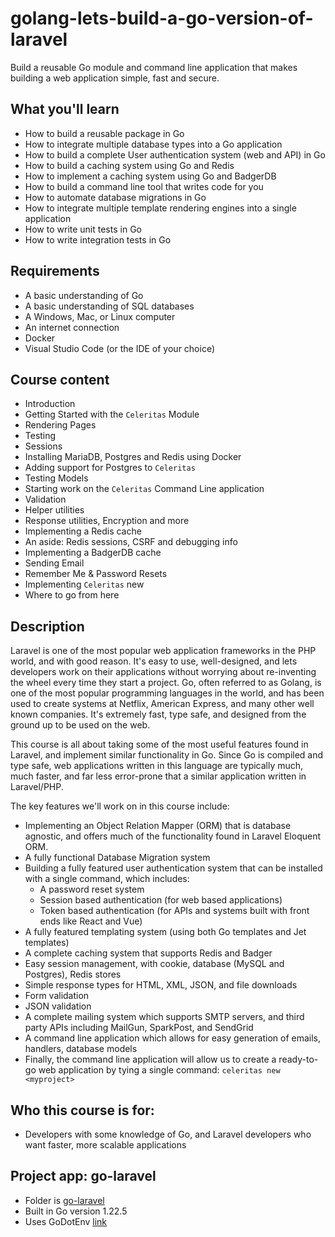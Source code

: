 # golang-lets-build-a-go-version-of-laravel
Build a reusable Go module and command line application that makes building a web application simple, fast and secure.

## What you'll learn
- How to build a reusable package in Go
- How to integrate multiple database types into a Go application
- How to build a complete User authentication system (web and API) in Go
- How to build a caching system using Go and Redis
- How to implement a caching system using Go and BadgerDB
- How to build a command line tool that writes code for you
- How to automate database migrations in Go
- How to integrate multiple template rendering engines into a single application
- How to write unit tests in Go
- How to write integration tests in Go

## Requirements
- A basic understanding of Go
- A basic understanding of SQL databases
- A Windows, Mac, or Linux computer
- An internet connection
- Docker
- Visual Studio Code (or the IDE of your choice)

## Course content
- Introduction
- Getting Started with the `Celeritas` Module
- Rendering Pages
- Testing
- Sessions
- Installing MariaDB, Postgres and Redis using Docker
- Adding support for Postgres to `Celeritas`
- Testing Models
- Starting work on the `Celeritas` Command Line application
- Validation
- Helper utilities
- Response utilities, Encryption and more
- Implementing a Redis cache
- An aside: Redis sessions, CSRF and debugging info
- Implementing a BadgerDB cache
- Sending Email
- Remember Me & Password Resets
- Implementing `Celeritas` new <myapp>
- Where to go from here

## Description
Laravel is one of the most popular web application frameworks in the PHP world, and with good reason. It's easy to use, well-designed, and lets developers work on their applications without worrying about re-inventing the wheel every time they start a project. Go, often referred to as Golang, is one of the most popular programming languages in the world, and has been used to create systems at Netflix, American Express, and many other well known companies. It's extremely fast, type safe, and designed from the ground up to be used on the web.

This course is all about taking some of the most useful features found in Laravel, and implement similar functionality in Go. Since Go is compiled and type safe, web applications written in this language are typically much, much faster, and far less error-prone that a similar application written in Laravel/PHP.

The key features we'll work on in this course include:
- Implementing an Object Relation Mapper (ORM) that is database agnostic, and offers much of the functionality found in Laravel Eloquent ORM.
- A fully functional Database Migration system
- Building a fully featured user authentication system that can be installed with a single command, which includes:
    - A password reset system
    - Session based authentication (for web based applications)
    - Token based authentication (for APIs and systems built with front ends like React and Vue)
- A fully featured templating system (using both Go templates and Jet templates)
- A complete caching system that supports Redis and Badger
- Easy session management, with cookie, database (MySQL and Postgres), Redis stores
- Simple response types for HTML, XML, JSON, and file downloads
- Form validation
- JSON validation
- A complete mailing system which supports SMTP servers, and third party APIs including MailGun, SparkPost, and SendGrid
- A command line application which allows for easy generation of emails, handlers, database models
- Finally, the command line application will allow us to create a ready-to-go web application by tying a single command: `celeritas new <myproject>`

## Who this course is for:
- Developers with some knowledge of Go, and Laravel developers who want faster, more scalable applications

## Project app: go-laravel
- Folder is [go-laravel](go-laravel)
- Built in Go version 1.22.5
- Uses GoDotEnv [link](https://github.com/joho/godotenv)
